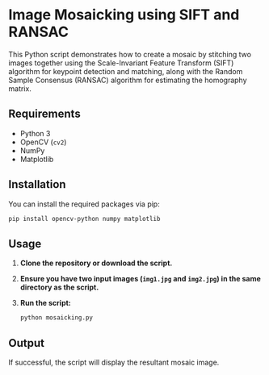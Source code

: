 # Image Mosaicking using SIFT and RANSAC

This Python script demonstrates how to create a mosaic by stitching two images together using the Scale-Invariant Feature Transform (SIFT) algorithm for keypoint detection and matching, along with the Random Sample Consensus (RANSAC) algorithm for estimating the homography matrix.

## Requirements

- Python 3
- OpenCV (`cv2`)
- NumPy
- Matplotlib

## Installation

You can install the required packages via pip:

```bash
pip install opencv-python numpy matplotlib
```

## Usage

1. **Clone the repository or download the script.**
   
2. **Ensure you have two input images (`img1.jpg` and `img2.jpg`) in the same directory as the script.**
   
3. **Run the script:**

    ```bash
    python mosaicking.py
    ```

## Output

If successful, the script will display the resultant mosaic image.
